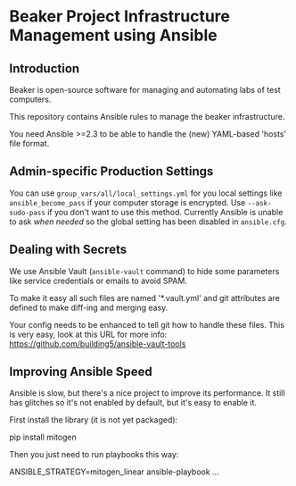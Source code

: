 # Beaker Project Infrastructure Management using Ansible

## Introduction

Beaker is open-source software for managing and automating labs of test computers.

This repository contains Ansible rules to manage the beaker infrastructure.

You need Ansible >=2.3 to be able to handle the (new) YAML-based 'hosts' file format.

## Admin-specific Production Settings

You can use `group_vars/all/local_settings.yml` for you local
settings like `ansible_become_pass` if your computer storage is
encrypted. Use `--ask-sudo-pass` if you don't want to use this
method. Currently Ansible is unable to ask _when needed_ so
the global setting has been disabled in `ansible.cfg`.

## Dealing with Secrets

We use Ansible Vault (`ansible-vault` command) to hide some parameters
like service credentials or emails to avoid SPAM.

To make it easy all such files are named '\*.vault.yml' and git
attributes are defined to make diff-ing and merging easy.

Your config needs to be enhanced to tell git how to handle these files.
This is very easy, look at this URL for more info:
  https://github.com/building5/ansible-vault-tools

## Improving Ansible Speed

Ansible is slow, but there's a nice project to improve its performance. It still has glitches so it's not enabled by default, but it's easy to enable it.

First install the library (it is not yet packaged):

  pip install mitogen

Then you just need to run playbooks this way:

  ANSIBLE_STRATEGY=mitogen_linear ansible-playbook …

